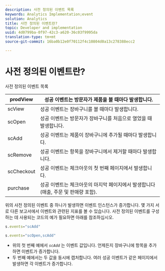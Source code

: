 ```yaml
---
description: 사전 정의된 이벤트 목록
keywords: Analytics Implementation;event
solution: Analytics
title: 사전 정의된 이벤트란?
topic: Developer and implementation
uuid: 4d0799ba-0f97-42c3-a620-36c03f9995da
translation-type: tm+mt
source-git-commit: 16ba0b12e0f70112f4c10804d0a13c278388ecc2

---
```



# 사전 정의된 이벤트란?

사전 정의된 이벤트 목록

| prodView | 성공 이벤트는 방문자가 제품을 볼 때마다 발생합니다. |
|---|---|
| scView | 성공 이벤트는 장바구니를 볼 때마다 발생합니다. |
| scOpen | 성공 이벤트는 방문자가 장바구니를 처음으로 열었을 때 발생합니다. |
| scAdd | 성공 이벤트는 제품이 장바구니에 추가될 때마다 발생합니다. |
| scRemove | 성공 이벤트는 항목을 장바구니에서 제거할 때마다 발생합니다. |
| scCheckout | 성공 이벤트는 체크아웃의 첫 번째 페이지에서 발생합니다. |
| purchase | 성공 이벤트는 체크아웃의 마지막 페이지에서 발생합니다(매출, 주문 및 판매량 포함). |

위의 사전 정의된 이벤트 중 하나가 발생하면 이벤트 인스턴스가 증가합니다. 몇 가지 서로 다른 보고서에서 이벤트와 관련된 지표를 볼 수 있습니다. 사전 정의된 이벤트를 구성하는 데 사용되는 코드의 예가 필요하면 아래를 참조하십시오.

```js
s.events="scAdd"
```

```js
s.events="scOpen,scAdd"
```

* 위의 첫 번째 예에서 *`scAdd`* 는 이벤트 값입니다. 언제든지 장바구니에 항목을 추가하면 이벤트가 증가합니다.
* 두 번째 예에서는 두 값을 동시에 캡처합니다. 여러 성공 이벤트가 같은 페이지에서 발생하면 각 이벤트가 증가합니다.

